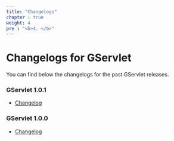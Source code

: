 ```yaml
---
title: "Changelogs"
chapter : true
weight: 4
pre : "<b>4. </b>"
---
```


# Changelogs for GServlet

You can find below the changelogs for the past GServlet releases.

### GServlet 1.0.1

* [Changelog](/changelogs/1.0.1)

### GServlet 1.0.0

* [Changelog](/changelogs/1.0.0)

